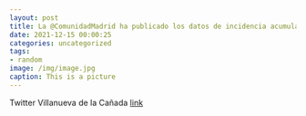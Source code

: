 ```yaml
---
layout: post
title: La @ComunidadMadrid ha publicado los datos de incidencia acumulada de coronavirus. En VillanuevaDeLaCañada aumenta la tasa. Po...
date: 2021-12-15 00:00:25
categories: uncategorized
tags:
- random
image: /img/image.jpg
caption: This is a picture
---
```

Twitter Villanueva de la Cañada [link](https://twitter.com/AytoVDLCanada/status/1470798083600666638)

